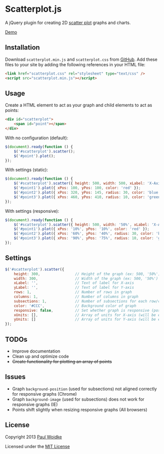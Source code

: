 # Scatterplot.js

A jQuery plugin for creating 2D [scatter plot](http://en.wikipedia.org/wiki/Scatter_plot) graphs and charts.

[Demo](http://paulwoidke.com/project/Scatterplot-js/)


## Installation

Download `scatterplot.min.js` and `scatterplot.css` from [GitHub](https://github.com/pwoidke/Scatterplot-js). Add these files to your site by adding the following references in your HTML file:

```html
<link href="scatterplot.css" rel="stylesheet" type="text/css" />
<script src="scatterplot.min.js"></script>
```


## Usage

Create a HTML element to act as your graph and child elements to act as points:

```html
<div id="scatterplot">
    <span id="point"></span>
</div>
```


With no configuration (default):

```javascript
$(document).ready(function () {
    $('#scatterplot').scatter();
    $('#point').plot();
});
```


With settings (static):

```javascript
$(document).ready(function () {
    $('#scatterplot').scatter({ height: 500, width: 500, xLabel: 'X-Axis Label', yLabel: 'Y-Axis Label', rows: 4, columns: 5, subsections: 4 });
    $('#point1').plot({ xPos: 100, yPos: 100, color: 'red' });
    $('#point2').plot({ xPos: 320, yPos: 145, radius: 30, color: 'blue' });
    $('#point3').plot({ xPos: 460, yPos: 410, radius: 10, color: 'green' });
});
```


With settings (responsive):

```javascript
$(document).ready(function () {
    $('#scatterplot').scatter({ height: 500, width: '50%', xLabel: 'X-Axis Label', yLabel: 'Y-Axis Label', rows: 5, columns: 5, subsections: 5, responsive: true, xUnits: ["0%", "20%", "40%", "60%", "80%", "100%"], yUnits: [0, 10, 20, 30, 40, 50] });
    $('#point1').plot({ xPos: '10%', yPos: '10%', color: 'red' });
    $('#point2').plot({ xPos: '60%', yPos: '40%', radius: 30, color: 'blue' });
    $('#point3').plot({ xPos: '90%', yPos: '75%', radius: 10, color: 'green' });
});
```


## Settings

```javascript
$('#scatterplot').scatter({
    height: 300,                // Height of the graph (ex: 500, '50%')
    width: 300,                 // Width of the graph (ex: 500, '50%')
    xLabel: '',                 // Text of label for X-axis
    yLabel: '',                 // Text of label for Y-axis
    rows: 1,                    // Number of rows in graph
    columns: 1,                 // Number of columns in graph
    subsections: 1,             // Number of subsections for each row/column
    color: '#CCC',              // Background color of graph
    responsive: false,          // Set whether graph is responsive (position of labels, units, lines, points set to percentages)
    xUnits: [],                 // Array of units for X-axis (will be evenly spaced from bottom-left corner to bottom-right corner) (ex: ["0%", "20%", "40%", "60%", "80%", "100%"], [0, 10, 20, 30, 40, 50])
    yUnits: []                  // Array of units for Y-axis (will be evenly spaced from bottom-left corner to bottom-right corner) (ex: ["0%", "20%", "40%", "60%", "80%", "100%"], [0, 10, 20, 30, 40, 50])
});
```


## TODOs

- Improve documentation
- Clean up and optimize code
- ~~Create functionality for plotting an array of points~~


## Issues

- Graph `background-position` (used for subsections) not aligned correctly for responsive graphs (Chrome)
- Graph `background-image` (used for subsections) does not work for responsive graphs (IE)
- Points shift slightly when resizing responsive graphs (All browsers)


## License

Copyright 2013
[Paul Woidke](http://paulwoidke.com)

Licensed under the [MIT License](http://opensource.org/licenses/MIT)

